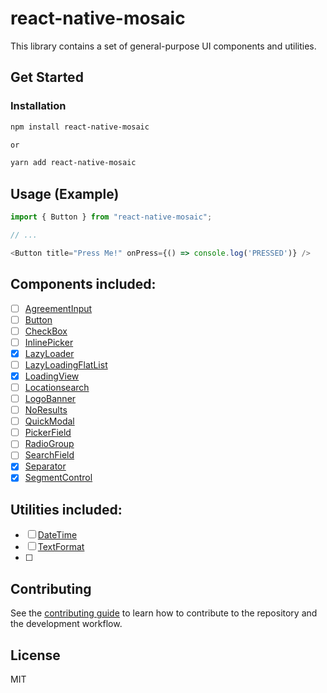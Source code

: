 # react-native-mosaic

This library contains a set of general-purpose UI components and utilities.

## Get Started

### Installation

```sh
npm install react-native-mosaic

or 

yarn add react-native-mosaic
```

## Usage (Example)

```js
import { Button } from "react-native-mosaic";

// ...

<Button title="Press Me!" onPress={() => console.log('PRESSED')} />
```

## Components included:
- [ ] [AgreementInput]()
- [ ] [Button](https://reactnativeelements.com/docs/bottomsheet)
- [ ] [CheckBox]()
- [ ] [InlinePicker]()
- [x] [LazyLoader]()
- [ ] [LazyLoadingFlatList](https://reactnativeelements.com/docs/badge)
- [x] [LoadingView](https://github.com/AdamLee321/react-native-mosaic/blob/master/docs/LoadingView.md)
- [ ] [Locationsearch]()
- [ ] [LogoBanner]()
- [ ] [NoResults]()
- [ ] [QuickModal]()
- [ ] [PickerField]()
- [ ] [RadioGroup]()
- [ ] [SearchField]()
- [x] [Separator]()
- [x] [SegmentControl](https://github.com/AdamLee321/react-native-mosaic/blob/master/docs/SegmentControl.md)

## Utilities included:
- [ ] [DateTime]()
- [ ] [TextFormat]()
- [ ] 

## Contributing

See the [contributing guide](CONTRIBUTING.md) to learn how to contribute to the repository and the development workflow.

## License

MIT
